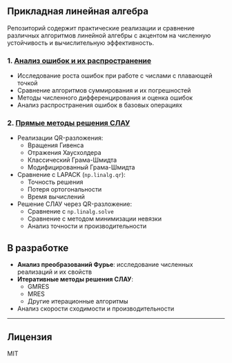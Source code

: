 ## Прикладная линейная алгебра

Репозиторий содержит практические реализации и сравнение различных алгоритмов линейной алгебры с акцентом на численную устойчивость и вычислительную эффективность.

### 1. [Анализ ошибок и их распространение](https://github.com/justnurik/applied_linear_algebra/blob/main/%D0%9E%D1%88%D0%B8%D0%B1%D0%BA%D0%B8%20%D0%B8%20%D0%B8%D1%85%20%D1%80%D0%B0%D1%81%D0%BF%D1%80%D0%BE%D1%81%D1%82%D1%80%D0%B0%D0%BD%D0%B5%D0%BD%D0%B8%D0%B5.ipynb)
- Исследование роста ошибок при работе с числами с плавающей точкой
- Сравнение алгоритмов суммирования и их погрешностей
- Методы численного дифференцирования и оценка ошибок
- Анализ распространения ошибок в базовых операциях

### 2. [Прямые методы решения СЛАУ](https://github.com/justnurik/applied_linear_algebra/blob/main/%D0%9F%D1%80%D1%8F%D0%BC%D1%8B%D0%B5%20%D0%BC%D0%B5%D1%82%D0%BE%D0%B4%D1%8B%20%D1%80%D0%B5%D1%88%D0%B5%D0%BD%D0%B8%D1%8F%3A%20QR%20%D1%80%D0%B0%D0%B7%D0%BB%D0%BE%D0%B6%D0%B5%D0%BD%D0%B8%D1%8F.ipynb)
- Реализации QR-разложения:
  - Вращения Гивенса
  - Отражения Хаусхолдера
  - Классический Грама-Шмидта
  - Модифицированный Грама-Шмидта
- Сравнение с LAPACK (`np.linalg.qr`):
  - Точность решения
  - Потеря ортогональности
  - Время вычислений
- Решение СЛАУ через QR-разложение:
  - Сравнение с `np.linalg.solve`
  - Сравнение с методом минимизации невязки
  - Анализ точности и производительности

## В разработке

- **Анализ преобразований Фурье**: исследование численных реализаций и их свойств
- **Итеративные методы решения СЛАУ**:
  - GMRES
  - MRES
  - Другие итерационные алгоритмы
- Анализ скорости сходимости и производительности

---

## Лицензия
MIT
